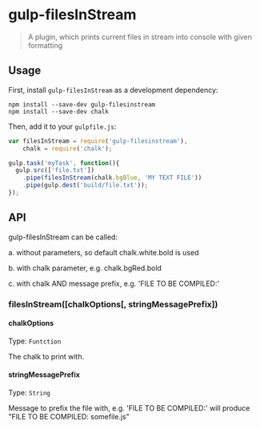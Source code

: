 # gulp-filesInStream
> A plugin, which prints current files in stream into console with given formatting

## Usage

First, install `gulp-filesInStream` as a development dependency:

```shell
npm install --save-dev gulp-filesinstream
npm install --save-dev chalk
```

Then, add it to your `gulpfile.js`:

```javascript
var filesInStream = require('gulp-filesinstream'),
    chalk = require('chalk');

gulp.task('myTask', function(){
  gulp.src(['file.txt'])
    .pipe(filesInStream(chalk.bgBlue, 'MY TEXT FILE'))
    .pipe(gulp.dest('build/file.txt'));
});
```


## API

gulp-filesInStream can be called:

a. without parameters, so default chalk.white.bold is used

b. with chalk parameter, e.g. chalk.bgRed.bold

c. with chalk AND message prefix, e.g. 'FILE TO BE COMPILED:'


### filesInStream([chalkOptions[, stringMessagePrefix])

#### chalkOptions
Type: `Funtction`

The chalk to print with.

#### stringMessagePrefix
Type: `String`

Message to prefix the file with, e.g. 'FILE TO BE COMPILED:' will produce "FILE TO BE COMPILED: somefile.js"

[Chalk documentation]: https://www.npmjs.org/package/chalk
